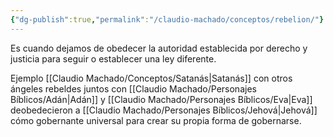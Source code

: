 ```yaml
---
{"dg-publish":true,"permalink":"/claudio-machado/conceptos/rebelion/"}
---
```


Es cuando dejamos de obedecer la autoridad establecida por derecho y justicia para seguir o establecer una ley diferente.

Ejemplo [[Claudio Machado/Conceptos/Satanás\|Satanás]] con otros ángeles rebeldes juntos con  [[Claudio Machado/Personajes Bíblicos/Adán\|Adán]] y [[Claudio Machado/Personajes Bíblicos/Eva\|Eva]] deobedecieron a [[Claudio Machado/Personajes Bíblicos/Jehová\|Jehová]] cómo gobernante universal para crear su propia forma de gobernarse.
